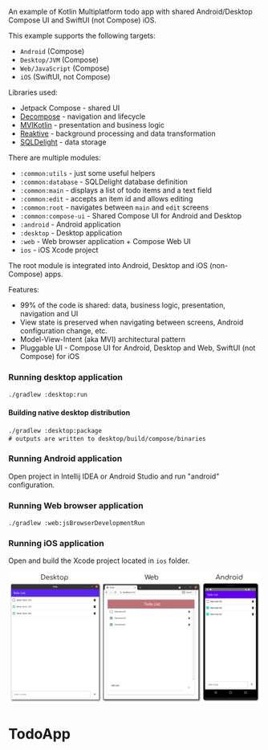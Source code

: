 An example of Kotlin Multiplatform todo app with shared Android/Desktop Compose UI and SwiftUI (not Compose) iOS.

This example supports the following targets: 
- `Android` (Compose)
- `Desktop/JVM` (Compose)
- `Web/JavaScript` (Compose)
- `iOS` (SwiftUI, not Compose)

Libraries used:
- Jetpack Compose - shared UI
- [Decompose](https://github.com/arkivanov/Decompose) - navigation and lifecycle
- [MVIKotlin](https://github.com/arkivanov/MVIKotlin) - presentation and business logic
- [Reaktive](https://github.com/badoo/Reaktive) - background processing and data transformation
- [SQLDelight](https://github.com/cashapp/sqldelight) - data storage

There are multiple modules:
- `:common:utils` - just some useful helpers
- `:common:database` - SQLDelight database definition
- `:common:main` - displays a list of todo items and a text field
- `:common:edit` - accepts an item id and allows editing
- `:common:root` - navigates between `main` and `edit` screens
- `:common:compose-ui` - Shared Compose UI for Android and Desktop
- `:android` - Android application
- `:desktop` - Desktop application
- `:web` - Web browser application + Compose Web UI 
- `ios` - iOS Xcode project

The root module is integrated into Android, Desktop and iOS (non-Compose) apps.

Features:
- 99% of the code is shared: data, business logic, presentation, navigation and UI
- View state is preserved when navigating between screens, Android configuration change, etc.
- Model-View-Intent (aka MVI) architectural pattern
- Pluggable UI - Compose UI for Android, Desktop and Web, SwiftUI (not Compose) for iOS

### Running desktop application
```
./gradlew :desktop:run
```

#### Building native desktop distribution
```
./gradlew :desktop:package
# outputs are written to desktop/build/compose/binaries
```

### Running Android application

Open project in Intellij IDEA or Android Studio and run "android" configuration.

### Running Web browser application
```
./gradlew :web:jsBrowserDevelopmentRun
```

### Running iOS application

Open and build the Xcode project located in `ios` folder.

![Desktop](screenshots/todo.png)
# TodoApp
